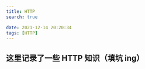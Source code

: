 ```yaml
---
title: HTTP
search: true

date: 2021-12-14 20:20:34
tags: [HTTP]
---
```


## 这里记录了一些 HTTP 知识（填坑 ing）
